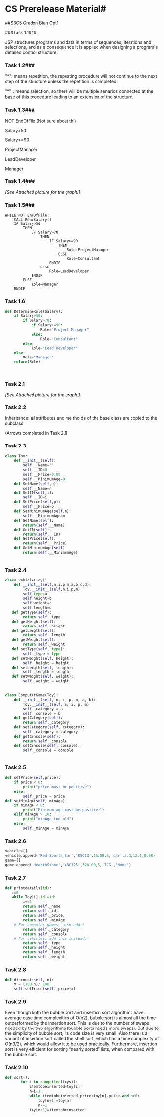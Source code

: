 # CS Prerelease Material#

##S3C5 Gradon Bian Opt1

###Task 1.1###

JSP structures programs and data in terms of sequences, iterations and selections, and as a consequence it is applied when designing a program's detailed control structure.

### Task 1.2###

"*": means repetition, the repeating procedure will not continue to the next step of the structure unless the repetition is completed.

"°"：means selection, so there will be multiple senarios connected at the base of this procedure leading to an extension of the structure.

### Task 1.3###

NOT EndOfFile (Not sure about thi)

Salary>50

Salary>=90

ProjectManager

LeadDeveloper

Manager

### Task 1.4###

*[See Attached picture for the graph!]*

### Task 1.5###

```pseudocode
WHILE NOT EndOfFile:
	CALL ReadSalary()
	IF Salary>50
		THEN
			IF Salary>70
				THEN
					IF Salary>=90
						THEN
							Role←ProjectManager
						ELSE
							Role←Consultant
					ENDIF
				ELSE
					Role←LeadDeveloper
			ENDIF
		ELSE
			Role←Manager
	ENDIF
```



### Task 1.6

```python
def DetermineRole(Salary):
    if Salary>50:
        if Salary>70:
            if Salary>=90:
                Role="Project Manager"
            else:
                Role="Consultant"
        else:
            Role="Lead Developer"
   	else:
        Role="Manager"
	return(Role)
        
        
```



### Task 2.1

*[See Attached picture for the graph!]*

### Task 2.2

Inheritance: all attributes and  me tho ds  of  the  base class are copied to the subclass

(Arrows completed in Task 2.1)

### Task 2.3

```python
class Toy:
    def __init__(self):
        self.__Name=''
        self.__ID=0
        self.__Price=0.00
        self.__MinimumAge=0
    def SetName(self,n):
        self.__Name=n
    def SetID(self,i):
        self.__ID=i
    def SetPrice(self,p):
        self.__Price=p
    def SetMinimumAge(self,m):
        self.__MinimumAge=m
    def GetName(self):
        return(self.__Name)
    def GetID(self):
        return(self.__ID)
    def GetPrice(self):
        return(self.__Price)
    def GetMinimumAge(self):
        return(self.__MinimumAge)
  
```

### Task 2.4

```python
class vehicle(Toy):
    def __init__(self,n,i,p,m,a,b,c,d):
        Toy.__init__(self,n,i,p,m)
        self.type=a
        self.height=b
        self.weight=c
        self.length=d
   def getType(self):
        return self._type
   def getHeight(self):
        return self._height
   def getLength(self):
        return self._length
   def getWeight(self):
        return self._weight
   def setType(self, type):
        self._type = type
   def setHeight(self, height):
        self._height = height
   def setLength(self, length):
        self._length = length
   def setWeight(self, weight):
        self._weight = weight
  
    
class ComputerGame(Toy):
	def __init__(self, n, i, p, m, a, b):
		Toy.__init__(self, n, i, p, m)
		self._category = a
		self._console = b
	def getCategory(self):
		return self._category
	def setCategory(self, category):
		self._category = category
	def getConsole(self):
		return self._console
	def setConsole(self, console):
		self._console = console
    
```

### Task 2.5

```python
def setPrice(self,price):
	if price < 0:
		print("price must be positive")
	else:
    	self._price = price
def setMinAge(self, minAge):
	if minAge < 0:
		print("Minimum age must be positive")
	elif minAge > 18:
		print("minAge too old")
	else:
    	self._minAge = minAge
```

### Task 2.6

```python
vehicle=[]
vehicle.append('Red Sports Car','RSC13',15.00,6,'car',3.3,12.1,0.08)
game=[]
game.append('HearthStone','ABC123',328.00,6,'TCG','None')
```

### Task 2.7

```python
def printdetails(id):
   i=0
   while Toy[i].id!=id:
        i+=1
   		return self._name
		return self._id,
		return self._price,
		return self._minAge
    # For computer games, also add:*
    	return self._category
		return self._console
    # For vehicles, add this instead:*
   	 	return self._type
		return self._height
		return self._length
		return self._weight
```

### Task 2.8

```python
def discount(self, n):
	x = (100-n)/ 100
	self.setPrice(self._price*x)
```

### Task 2.9

Even though both the bubble sort and insertion sort algorithms have average case time complexities of O(n2), bubble sort is almost all the time outperformed by the insertion sort. This is due to the number of swaps needed by the two algorithms (bubble sorts needs more swaps). But due to the simplicity of bubble sort, its code size is very small. Also there is a variant of insertion sort called the shell sort, which has a time complexity of O(n3/2), which would allow it to be used practically. Furthermore, insertion sort is very efficient for sorting “nearly sorted” lists, when compared with the bubble sort.

### Task 2.10 

```python
def sort():
       for i in range(len(toys)):
           itemtobeinserted=toy[i]
           n=i-1
           while itemtobeinserted.price<toy[n].price and n>0:
               toy[n+1]=toy[n]
               n-=1
           toy[n+1]=itemtobeinserted


```


